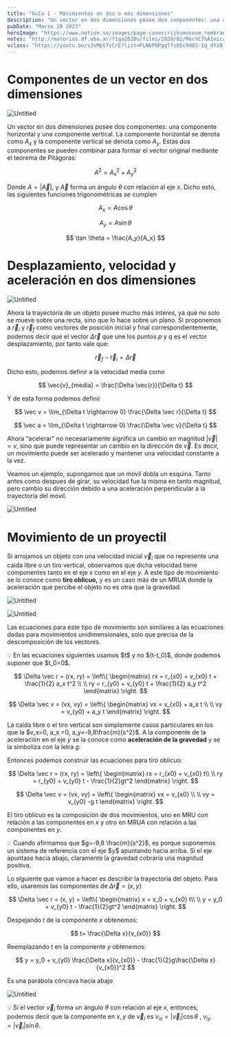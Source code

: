 ```yaml
---
title: "Guía 1 - Movimientos en dos o más dimensiones"
description: "Un vector en dos dimensiones posee dos componentes: una componente horizontal y una componente vertical. La componente horizontal se denota como Ax y la componente vertical se denota como Ay. Estas dos componentes se pueden combinar para formar el vector original mediante el teorema de Pitágoras:"
pubDate: "Marzo 29 2023"
heroImage: "https://www.notion.so/images/page-cover/rijksmuseum_rembrandt_1642.jpg"
notes: "http://materias.df.uba.ar/f1qa2020v/files/2020/02/Mec%C3%A1nica-2.pdf"
vclass: "https://youtu.be/sJvMpt7vCrE?list=PLNbPNPgqTfs6Ec9d03-1q_dYiNjJ3WNEF"
---
```


# Componentes de un vector en dos dimensiones

![Untitled](/fisica1q/Gui%CC%81a%201%20-%20Movimientos%20en%20dos%20o%20ma%CC%81s%20dimensiones%202a998e55c8454632b7ac431e580ebee4/Untitled.png)

Un vector en dos dimensiones posee dos componentes: una componente horizontal y una componente vertical. La componente horizontal se denota como $A_x$ y la componente vertical se denota como $A_y$. Estas dos componentes se pueden combinar para formar el vector original mediante el teorema de Pitágoras:

$$
A^2 = A_x^2 + A_y^2
$$

Donde $A = |\vec A|$, y $\vec A$ forma un ángulo $\theta$ con relación al eje $x$. Dicho esto, las siguientes funciones trigonométricas se cumplen

$$
A_x = A \cos \theta
$$

$$
A_y = A \sin \theta
$$

$$
\tan \theta = \frac{A_y}{A_x}
$$

# Desplazamiento, velocidad y aceleración en dos dimensiones

![Untitled](/fisica1q/Gui%CC%81a%201%20-%20Movimientos%20en%20dos%20o%20ma%CC%81s%20dimensiones%202a998e55c8454632b7ac431e580ebee4/Untitled%201.png)

Ahora la trayectoria de un objeto posee mucho más interes, ya que no solo se mueve sobre una recta, sino que lo hace sobre un plano. Si proponemos a $\vec r_i$ y $\vec r_f$ como vectores de posición inicial y final correspondientemente, podemos decir que el vector $\Delta \vec r$ que une los puntos $p$ y $q$ es el vector desplazamiento, por tanto vale que:

$$
\vec r_f - \vec r_i = \Delta \vec r
$$

Dicho esto, podemos definir a la velocidad media como

$$
\vec{v}_{media} = \frac{\Delta \vec{r}}{\Delta t}
$$

Y de esta forma podemos definir

$$
\vec v = \lim_{\Delta t \rightarrow 0} \frac{\Delta \vec r}{\Delta t}
$$

$$
\vec a = \lim_{\Delta t \rightarrow 0} \frac{\Delta \vec v}{\Delta t}
$$

Ahora “acelerar” no necesariamente significa un cambio en magnitud $|\vec v| = v$, sino que puede representar un cambio en la dirección de $\vec v$. Es decir, un movimiento puede ser acelerado y mantener una velocidad constante a la vez.

Veamos un ejemplo, supongamos que un movil dobla un esquina. Tanto antes como despues de girar, su velocidad fue la misma en tanto magnitud, pero cambio su dirección debido a una aceleración perpendicular a la trayectoria del movil.

![Untitled](/fisica1q/Gui%CC%81a%201%20-%20Movimientos%20en%20dos%20o%20ma%CC%81s%20dimensiones%202a998e55c8454632b7ac431e580ebee4/Untitled%202.png)

# Movimiento de un proyectil

Si arrojamos un objeto con una velocidad inicial $\vec v_i$ que no represente una caida libre o un tiro vertical, observamos que dicha velocidad tiene componentes tanto en el eje $x$ como en el eje $y$. A este tipo de movimiento se lo conoce como **tiro oblicuo,** y es un caso más de un MRUA donde la aceleración que percibe el objeto no es otra que la gravedad.

![Untitled](/fisica1q/Gui%CC%81a%201%20-%20Movimientos%20en%20dos%20o%20ma%CC%81s%20dimensiones%202a998e55c8454632b7ac431e580ebee4/Untitled%203.png)

![Untitled](/fisica1q/Gui%CC%81a%201%20-%20Movimientos%20en%20dos%20o%20ma%CC%81s%20dimensiones%202a998e55c8454632b7ac431e580ebee4/Untitled%204.png)

Las ecuaciones para este tipo de movimiento son similares a las ecuaciones dadas para movimientos unidimensionales, solo que precisa de la descomposición de los vectores.

<aside>
💡 En las ecuaciones siguientes usamos $t$ y no $(t-t_0)$, donde podemos suponer que $t_0=0$.

</aside>

$$
\Delta \vec r = (rx, ry) =
\left\{
\begin{matrix}
rx = r_{x0} + v_{x0} t + \frac{1}{2} a_x t^2 \\ \\
ry = r_{y0} + v_{y0} t + \frac{1}{2} a_y t^2
\end{matrix}
\right.
$$

$$
\Delta \vec v = (vx, vy) =
\left\{
\begin{matrix}
vx = v_{x0} + a_x t \\ \\
vy = v_{y0} + a_y t
\end{matrix}
\right.
$$

La caída libre o el tiro vertical son simplemente casos particulares en los que la $v_x=0, a_x =0, a_y=-9,8\frac{m}{s^2}$. A la componente de la aceleración en el eje $y$ se la conoce como **aceleración de la gravedad** y se la simboliza con la letra $g$.

Entonces podemos construir las ecuaciones para tiro oblicuo:

$$
\Delta \vec r = (rx, ry) =
\left\{
\begin{matrix}
rx = r_{x0} + v_{x0} t\\ \\
ry = r_{y0} + v_{y0} t - \frac{1}{2}gt^2
\end{matrix}
\right.
$$

$$
\Delta \vec v = (vx, vy) =
\left\{
\begin{matrix}
vx = v_{x0} \\ \\
vy = v_{y0} -g t
\end{matrix}
\right.
$$

El tiro oblicuo es la composición de dos movimientos, uno en MRU con relación a las componentes en $x$ y otro en MRUA con relación a las componentes en $y$.

<aside>
💡 Cuando afirmamos que $g=-9,8 \frac{m}{s^2}$, es porque suponemos un sistema de referencia con el eje $y$ apuntando hacia arriba. Si el eje apuntase hacia abajo, claramente la gravedad cobraría una magnitud positiva.

</aside>

Lo siguiente que vamos a hacer es describir la trayectoria del objeto. Para ello, usaremos las componentes de $\Delta \vec r = (x, y)$

$$
\Delta \vec r = (x, y) =
\left\{
\begin{matrix}
x = x_0 + v_{x0} t\\ \\
y = y_0 + v_{y0} t - \frac{1}{2}gt^2
\end{matrix}
\right.
$$

Despejando $t$ de la componente $x$ obtenemos:

$$
t= \frac{\Delta x}{v_{x0}}
$$

Reemplazando t en la componente $y$ obtenemos:

$$
y = y_0 + v_{y0} \frac{\Delta x}{v_{x0}} - \frac{1}{2}g\frac{\Delta x}{v_{x0}}^2
$$

Es una parábola cóncava hacia abajo

![Untitled](/fisica1q/Gui%CC%81a%201%20-%20Movimientos%20en%20dos%20o%20ma%CC%81s%20dimensiones%202a998e55c8454632b7ac431e580ebee4/Untitled%204.png)

<aside>

💡 Si el vector $\vec v_i$ forma un ángulo $\theta$ con relación al eje $x$, entonces, podemos decir que la componente en $x, y$ de $\vec v_i$ es $v_{ix} = |\vec v_i|\cos\theta$ , $v_{iy} = |\vec v_i|\sin\theta$.

</aside>
